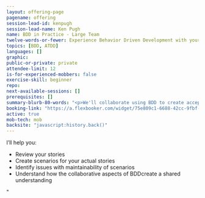 ```yaml
---
layout: offering-page
pagename: offering
session-lead-id: kenpugh
session-lead-name: Ken Pugh
name: BDD in Practice - Large Team 
twelve-words-or-fewer: Experience Behavior Driven Development with your stories 
topics: [BDD, ATDD]
languages: []
graphic: 
public-or-private: private
attendee-limit: 12
is-for-experienced-mobbers: false
exercise-skill: beginner
repo:
next-available-sessions: []
prerequisites: []
summary-blurb-80-words: "<p>We'll collaborate using BDD to create acceptance tests for your actual stories.  You'll experience how the Triad - Customer, Developer, and Tester work together to form a shared understanding expressed as testable scenarios.</p>"
booking-link: "https://a.flexbooker.com/widget/75e809c1-6688-42cc-9fbf-77b001c15991?serviceIds=41802"
active: true
mob-tech: mob
backsite: "javascript:history.back()"
---
```

<p>I’ll help you:</p>

<ul class='list outer'>
<li>Review your stories</li>
<li>Create scenarios for your actual stories</li>
<li>Identify issues with maintainability of scenarios</li>
<li>Understand how the collaborative aspects of BDDcreate a shared understanding</li>
</ul>"
